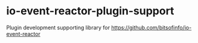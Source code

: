 # io-event-reactor-plugin-support
Plugin development supporting library for https://github.com/bitsofinfo/io-event-reactor

